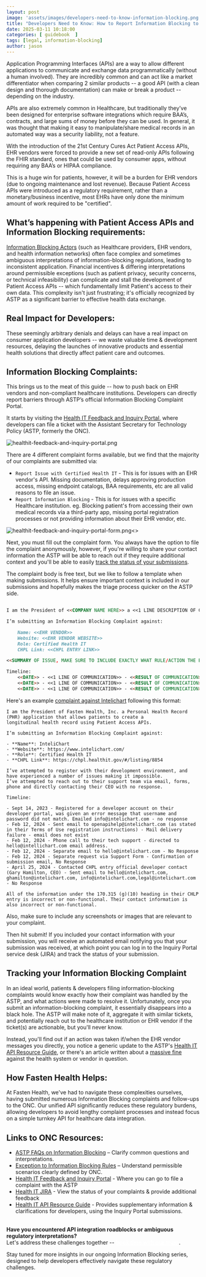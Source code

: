 ```yaml
---
layout: post
image: 'assets/images/developers-need-to-know-information-blocking.png'
title: "Developers Need to Know: How to Report Information Blocking to ASTP"
date: 2025-03-11 10:18:00
categories: [ guidebook  ]
tags: [legal, information-blocking]
author: jason
---
```


Application Programming Interfaces (APIs) are a way to allow different applications to communicate and exchange data 
programmatically (without a human involved). They are incredibly common and can act like a market differentiator when 
comparing 2 similar products -- a good API (with a clean design and thorough documentation) can make or break a product 
-- depending on the industry.

APIs are also extremely common in Healthcare, but traditionally they’ve been designed for enterprise software integrations 
which require BAA’s, contracts, and large sums of money before they can be used. In general, it was thought that making it 
easy to manipulate/share medical records in an automated way was a security liability, not a feature.

With the introduction of the 21st Century Cures Act Patient Access APIs, EHR vendors were forced to provide a new set of 
read-only APIs following the FHIR standard, ones that could be used by consumer apps, without requiring any BAA’s or 
HIPAA compliance.

This is a huge win for patients, however, it will be a burden for EHR vendors (due to ongoing maintenance and lost revenue). 
Because Patient Access APIs were introduced as a regulatory requirement, rather than a monetary/business incentive, 
most EHRs have only done the minimum amount of work required to be "certified".

## What’s happening with Patient Access APIs and Information Blocking requirements:

[Information Blocking Actors](https://www.healthit.gov/sites/default/files/2024-04/IB_Actors_Fact_Sheet_508_0.pdf) (such as Healthcare providers, EHR vendors, and health information networks) often face 
complex and sometimes ambiguous interpretations of information-blocking regulations, leading to inconsistent application. 
Financial incentives & differing interpretations around permissible exceptions (such as patient privacy, security concerns, 
or technical infeasibility) can complicate and stall the development of Patient Access APIs -- which fundamentally limit 
Patient's access to their own data. This complexity isn't just frustrating; it's officially recognized by ASTP as a 
significant barrier to effective health data exchange.

## Real Impact for Developers:

These seemingly arbitrary denials and delays can have a real impact on consumer application developers --
we waste valuable time & development resources, delaying the launches of innovative products and essential 
health solutions that directly affect patient care and outcomes.

## Information Blocking Complaints:
This brings us to the meat of this guide -- how to push back on EHR vendors and non-compliant healthcare institutions. 
Developers can directly report barriers through ASTP’s official Information Blocking Complaint Portal.

It starts by visiting the [Health IT Feedback and Inquiry Portal](https://www.healthit.gov/feedback), where developers 
can file a ticket with the Assistant Secretary for Technology Policy (ASTP, formerly the ONC).

![healthit-feedback-and-inquiry-portal.png](assets/images/information-blocking-complaints/healthit-feedback-and-inquiry-portal.png)

There are 4 different complaint forms available, but we find that the majority of our complaints are submitted via:

- `Report Issue with Certified Health IT` - This is for issues with an EHR vendor's API. Missing documentation, delays approving production access, missing endpoint catalogs, BAA requirements, etc are all valid reasons to file an issue.
- `Report Information Blocking` - This is for issues with a specific Healthcare institution. eg. Blocking patient's from  accessing their own medical records via a third-party app, missing portal registration processes or not providing information about their EHR vendor, etc.


![healthit-feedback-and-inquiry-portal-form.png](assets/images/information-blocking-complaints/healthit-feedback-and-inquiry-portal-form.png)<<IMAGE FROM FORM SUBMISSION HERE>>

Next, you must fill out the complaint form. You always have the option to file the complaint anonymously, however, if you're 
willing to share your contact information the ASTP will be able to reach out if they require additional context and you'll 
be able to easily [track the status of your submissions](https://inquiry.healthit.gov/support/plugins/servlet/desk/portal/6).

The complaint body is free text, but we like to follow a template when making submissions. It helps ensure important 
context is included in our submissions and hopefully makes the triage process quicker on the ASTP side.

```markdown
 
I am the President of <<COMPANY NAME HERE>> a <<1 LINE DESCRIPTION OF COMPANY APP>> that uses Patient Access APIs.

I’m submitting an Information Blocking Complaint against:

    Name: <<EHR VENDOR>>
    Website: <<EHR VENDOR WEBSITE>>
    Role: Certified Health IT
    CHPL Link: <<CHPL ENTRY LINK>>

<<SUMMARY OF ISSUE, MAKE SURE TO INCLUDE EXACTLY WHAT RULE/ACTION THE EHR VENDOR IS STOPPING>>

Timeline:
    <<DATE>> - <<1 LINE OF COMMUNICATION>> - <<RESULT OF COMMUNICATION>>
    <<DATE>> - <<1 LINE OF COMMUNICATION>> - <<RESULT OF COMMUNICATION>>
    <<DATE>> - <<1 LINE OF COMMUNICATION>> - <<RESULT OF COMMUNICATION>>

```

Here's an example [complaint against Intelichart](https://github.com/fastenhealth/information-blocking-complaints/blob/main/IB-2819-intelichart.md) following this format: 

```
I am the President of Fasten Health, Inc. a Personal Health Record (PHR) application that allows patients to create a 
longitudinal health record using Patient Access APIs.

I’m submitting an Information Blocking Complaint against:

- **Name**: InteliChart
- **Website**: https://www.intelichart.com/
- **Role**: Certified Health IT
- **CHPL Link**: https://chpl.healthit.gov/#/listing/8854

I’ve attempted to register with their development environment, and have experienced a number of issues making it impossible. 
I’ve attempted to reach out to their support team via email, forms, phone and directly contacting their CEO with no response.

Timeline:

- Sept 14, 2023 - Registered for a developer account on their developer portal, was given an error message that username and password did not match. Emailed info@intelichart.com - no response
- Feb 12, 2024 - Sent email to openapihelp@intelichart.com (as stated in their Terms of Use registration instructions) - Mail delivery failure - email does not exist
- Feb 12, 2024 - Phone call to their tech support - directed to hello@intellichart.com email address.
- Feb 12, 2024 - Separate email to hello@intelichart.com - No Response
- Feb 12, 2024 - Separate request via Support Form - Confirmation of submission email, No Response
- April 25, 2024 - Contacted CHPL entry official developer contact (Gary Hamilton, CEO) - Sent email to hello@intelichart.com, ghamilton@intelichart.com, info@intelichart.com,legal@intelichart.com - No Response

All of the information under the 170.315 (g)(10) heading in their CHLP entry is incorrect or non-functional. Their contact information is also incorrect or non-functional.
```

Also, make sure to include any screenshots or images that are relevant to your complaint.

Then hit submit! If you included your contact information with your submission, you will receive an automated email 
notifying you that your submission was received, at which point you can log in to the Inquiry Portal service desk (JIRA) 
and track the status of your submission.


## Tracking your Information Blocking Complaint

In an ideal world, patients & developers filing information-blocking complaints would know exactly how their complaint 
was handled by the ASTP, and what actions were made to resolve it. Unfortunately, once you submit an information-blocking 
complaint, it essentially disappears into a black hole. The ASTP will make note of it, aggregate it with similar tickets, 
and potentially reach out to the healthcare institution or EHR vendor if the ticket(s) are actionable, but you'll never know.

Instead, you'll find out if an action was taken if/when the EHR vendor messages you directly, you notice a generic update 
to the ASTP's [Health IT API Resource Guide](https://onc-healthit.github.io/api-resource-guide/inquiry-portal/404-inquiries/), 
or there's an article written about a [massive fine](https://www.hhs.gov/about/news/2025/03/06/hhs-office-civil-rights-imposes-200000-penalty-against-oregon-health-science-university-failure-provide-timely-access-patient-records.html) 
against the health system or vendor in question.


## How Fasten Health Helps:
At Fasten Health, we've had to navigate these complexities ourselves, having submitted numerous Information Blocking 
complaints and follow-ups to the ONC. Our unified API significantly reduces these regulatory burdens, allowing developers 
to avoid lengthy complaint processes and instead focus on a simple turnkey API for healthcare data integration.

## Links to ONC Resources:
- [ASTP FAQs on Information Blocking](https://www.healthit.gov/faqs) – Clarify common questions and interpretations.
- [Exception to Information Blocking Rules](https://www.healthit.gov/sites/default/files/2024-04/IB_Exceptions_Fact_Sheet_508_0.pdf) – Understand permissible scenarios clearly defined by ONC.
- [Health IT Feedback and Inquiry Portal](https://www.healthit.gov/feedback) - Where you can go to file a complaint with the ASTP
- [Health IT JIRA](https://inquiry.healthit.gov/support/plugins/servlet/desk/portal/6) - View the status of your complaints & provide additional feedback
- [Health IT API Resource Guide](https://onc-healthit.github.io/api-resource-guide/inquiry-portal/404-inquiries/) - Provides supplementary information & clarifications for developers, using the Inquiry Portal submissions. 

<br/>
<div class="alert alert-secondary" role="alert">
    <i class="fa fa-info-circle"></i>
    <strong>Have you encountered API integration roadblocks or ambiguous regulatory interpretations? </strong><br/>
    Let's address these challenges together -- <a style="color:white; text-decoration: underline; font-weight: bold" href="https://calendly.com/jason-kulatunga/30min">book time with our team</a>.
</div>


Stay tuned for more insights in our ongoing Information Blocking series, designed to help developers effectively navigate 
these regulatory challenges.

